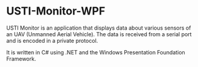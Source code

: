 # USTI-Monitor-WPF
USTI Monitor is an application that displays data about various sensors of an UAV (Unmanned Aerial Vehicle). The data is received from a serial port and is encoded in a private protocol.

It is written in C# using .NET and the Windows Presentation Foundation Framework.

